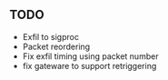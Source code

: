 ## TODO
- Exfil to sigproc
- Packet reordering
- Fix exfil timing using packet number
- fix gateware to support retriggering